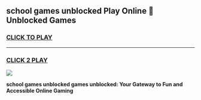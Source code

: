 
## school games unblocked Play Online 👋 Unblocked Games
<h3>
<a href="https://news.freeplayer.one?title=school_games_unblocked&ref=17GH">CLICK TO PLAY</a></h3>
<hr>

<h3>
<a href="https://news.freeplayer.one?title=school_games_unblocked&ref=17GH">CLICK 2 PLAY</a>
  
</h3>

<a href="https://news.freeplayer.one?title=school_games_unblocked&ref=17GH/"><img src="https://clearcache.store/games.png"></a>


**school games unblocked games unblocked: Your Gateway to Fun and Accessible Online Gaming**
